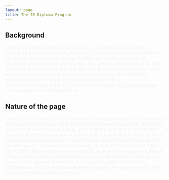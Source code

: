 ```yaml
---
layout: page
title: The IB Diploma Program
---
```


<h2>Background</h2>

<span style="color:#f2f2f0">
During the last two years of high school, I completed the [IB diploma program](https://en.wikipedia.org/wiki/IB_Diploma_Programme). I took three HL (higher level) courses: biology, English, and history and three SL (standard level) courses: mathematics, psychology, and Spanish. The only IB class at my school that I did not take was IB theater (SL). Hence, I was extremely limited in the courses I could take. As part of the diploma program I also took the [theory of knowledge (TOK)](https://en.wikipedia.org/wiki/Theory_of_knowledge_(IB_course)) course and completed an Extended Essay.
</span>

<h2>Nature of the page</h2>

<span style="color:#f2f2f0">
During these two years, I wrote countless essays and spent countless hours thinking about problems within the disciplines mentioned above. Most of my essays originate from psychology, TOK, English, and history. As I worked through the diploma program, I couldn't help but wish that I could see other students' work as examples on which I could model my own work. Also, for certain essays - especially in psychology - it was difficult at times to find appropriate, open-source primary sources. I am using this page to solve all of the problems. I have posted every essay I wrote during the IB program, organized by subject. In addition, I've posted my Extended Essay in Mathematics, and my internal assessment papers. As I get the marks these papers received I will post them too.
</span>
